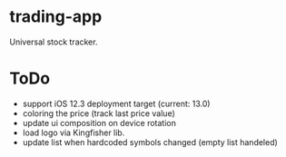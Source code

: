 # trading-app
Universal stock tracker.

# ToDo
* support iOS 12.3 deployment target (current: 13.0)
* coloring the price (track last price value)
* update ui composition on device rotation
* load logo via Kingfisher lib.
* update list when hardcoded symbols changed (empty list handeled)
